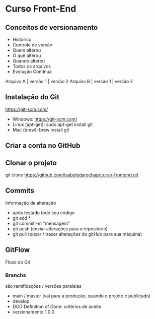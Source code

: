 # Curso Front-End
## Conceitos de versionamento
 - Histórico
 - Controle de versão
 - Quem alterou
 - O quê alterou 
 - Quando alterou
 - Todos os arquivos
 - Evolução Contínua

Arquivo A | versão 1 | versão 2
 Arquivo B | versão 1 | versão 2

## Instalação do Git
https://git-scm.com/
- Windows: https://git-scm.com/
- Linux (apt-get): sudo apt-get install git
- Mac (brew): brew install git

## Criar a conta no GitHub
 
 ## Clonar o projeto 
 git clone https://github.com/isabeledarochap/curso-frontend.git

## Commits
Informação de alteração
- após testado todo seu código
- git add *
- git commit -m "mensagem"
- git push (enviar alterações para o repositorio)
- git pull (puxar / trazer alterações do gitHub para sua máquina)

## GitFlow
Fluxo do Git

### Branchs
são ramificações / versões paralelas

- main / master (vai para a produção, quando o projeto é publicado)
- develop 
- DOD Definition of Done: critérios de aceite
- versionamento 1.0.0
